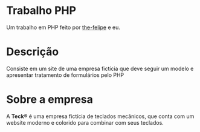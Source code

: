 # Trabalho PHP

Um trabalho em PHP feito por [the-felipe](https://github.com/the-felipe) e eu.

# Descrição

Consiste em um site de uma empresa fictícia que deve seguir um modelo e apresentar tratamento de formulários pelo PHP

# Sobre a empresa

A **Teck&reg;** é uma empresa fictícia de teclados mecânicos, que conta com um website moderno e colorido para combinar com seus teclados.
